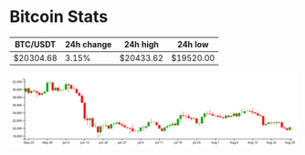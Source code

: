 # Bitcoin Stats

BTC/USDT|24h change|24h high|24h low|
|---|---|---|---|
|$20304.68|3.15%|$20433.62|$19520.00|

<img src="./chart.svg">
